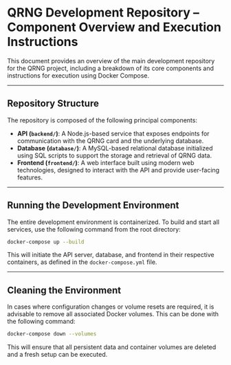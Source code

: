 
# QRNG Development Repository – Component Overview and Execution Instructions

This document provides an overview of the main development repository for the QRNG project, including a breakdown of its core components and instructions for execution using Docker Compose.

---

## Repository Structure

The repository is composed of the following principal components:

- **API (`backend/`)**: A Node.js-based service that exposes endpoints for communication with the QRNG card and the underlying database.
- **Database (`database/`)**: A MySQL-based relational database initialized using SQL scripts to support the storage and retrieval of QRNG data.
- **Frontend (`frontend/`)**: A web interface built using modern web technologies, designed to interact with the API and provide user-facing features.

---

## Running the Development Environment

The entire development environment is containerized. To build and start all services, use the following command from the root directory:

```bash
docker-compose up --build
```

This will initiate the API server, database, and frontend in their respective containers, as defined in the `docker-compose.yml` file.

---

## Cleaning the Environment

In cases where configuration changes or volume resets are required, it is advisable to remove all associated Docker volumes. This can be done with the following command:

```bash
docker-compose down --volumes
```

This will ensure that all persistent data and container volumes are deleted and a fresh setup can be executed.
